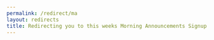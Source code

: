 ```yaml
---
permalink: /redirect/ma
layout: redirects
title: Redirecting you to this weeks Morning Announcements Signup
---
```

<link rel="canonical" href="https://docs.google.com/document/d/1H8Upclfa3h3ImKGurQ9VIsndIZ6SPsfAPxu2l5W7Y4s/edit">

